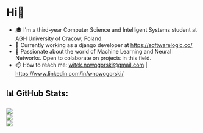 
# Hi👋

- :mortar_board:  I'm a third-year Computer Science and Intelligent Systems student at AGH University of Cracow, Poland. 
- :office:  Currently working as a django developer at https://softwarelogic.co/
- 🤖  Passionate about the world of Machine Learning and Neural Networks. Open to colaborate on projects in this field.
- 📫  How to reach me: witek.nowogorski@gmail.com | https://www.linkedin.com/in/wnowogorski/

 
## 📊 GitHub Stats:
![](https://github-readme-stats.vercel.app/api?username=witek3100&theme=dracula&show_icons=true&hide_border=false&count_private=true)
<br>
![](https://github-readme-streak-stats.herokuapp.com/?user=witek3100&theme=dracula&hide_border=false)
<br>
![](https://github-readme-stats.vercel.app/api/top-langs/?username=witek3100&theme=dracula&show_icons=true&hide_border=false&layout=compact)


